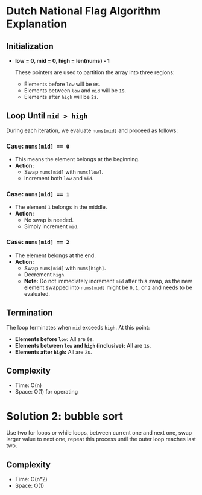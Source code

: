 # Dutch National Flag Algorithm Explanation

## Initialization

- **low = 0, mid = 0, high = len(nums) - 1**

  These pointers are used to partition the array into three regions:
  - Elements before `low` will be `0`s.
  - Elements between `low` and `mid` will be `1`s.
  - Elements after `high` will be `2`s.

## Loop Until `mid > high`

During each iteration, we evaluate `nums[mid]` and proceed as follows:

### Case: `nums[mid] == 0`

- This means the element belongs at the beginning.
- **Action:**
  - Swap `nums[mid]` with `nums[low]`.
  - Increment both `low` and `mid`.

### Case: `nums[mid] == 1`

- The element `1` belongs in the middle.
- **Action:**
  - No swap is needed.
  - Simply increment `mid`.

### Case: `nums[mid] == 2`

- The element belongs at the end.
- **Action:**
  - Swap `nums[mid]` with `nums[high]`.
  - Decrement `high`.
  - **Note:** Do not immediately increment `mid` after this swap, as the new element swapped into `nums[mid]` might be `0`, `1`, or `2` and needs to be evaluated.

## Termination

The loop terminates when `mid` exceeds `high`. At this point:

- **Elements before `low`:** All are `0`s.
- **Elements between `low` and `high` (inclusive):** All are `1`s.
- **Elements after `high`:** All are `2`s.

## Complexity
- Time: O(n)
- Space: O(1) for operating

# Solution 2: bubble sort
Use two for loops or while loops, between current one and next one, swap larger value to next one, repeat this process until the outer loop reaches last two. 

## Complexity
- Time: O(n^2)
- Space: O(1)